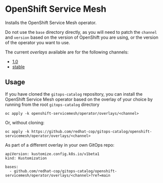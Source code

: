 # OpenShift Service Mesh

Installs the OpenShift Service Mesh operator.

Do not use the `base` directory directly, as you will need to patch the `channel` and `version` based on the version of OpenShift you are using, or the version of the operator you want to use.

The current *overlays* available are for the following channels:
* [1.0](overlays/1.0)
* [stable](overlays/stable)

## Usage

If you have cloned the `gitops-catalog` repository, you can install the OpenShift Service Mesh operator based on the overlay of your choice by running from the root `gitops-catalog` directory

```
oc apply -k openshift-servicemesh/operator/overlays/<channel>
```

Or, without cloning:

```
oc apply -k https://github.com/redhat-cop/gitops-catalog/openshift-servicemesh/operator/overlays/<channel>
```

As part of a different overlay in your own GitOps repo:

```
apiVersion: kustomize.config.k8s.io/v1beta1
kind: Kustomization

bases:
  - github.com/redhat-cop/gitops-catalog/openshift-servicemesh/operator/overlays/<channel>?ref=main
```
